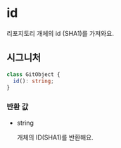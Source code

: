 # id

리포지토리 개체의 id (SHA1)를 가져와요.

## 시그니처

```ts
class GitObject {
  id(): string;
}
```

### 반환 값

<ul class="param-ul">
  <li class="param-li param-li-root">
    <span class="param-type">string</span>
    <br>
    <p class="param-description">개체의 ID(SHA1)를 반환해요.</p>
  </li>
</ul>